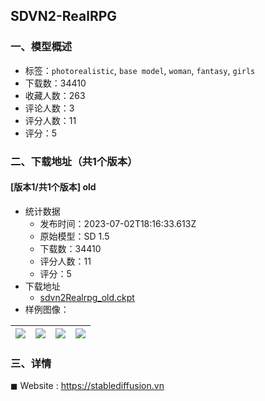 ## SDVN2-RealRPG
### 一、模型概述

- 标签：`photorealistic`, `base model`, `woman`, `fantasy`, `girls`
- 下载数：34410
- 收藏人数：263
- 评论人数：3
- 评分人数：11
- 评分：5

### 二、下载地址（共1个版本）

#### [版本1/共1个版本] old

- 统计数据
  - 发布时间：2023-07-02T18:16:33.613Z
  - 原始模型：SD 1.5
  - 下载数：34410
  - 评分人数：11
  - 评分：5
- 下载地址
  - [sdvn2Realrpg_old.ckpt](https://civitai.com/api/download/models/65898)
- 样例图像：

| <img src="https://image.civitai.com/xG1nkqKTMzGDvpLrqFT7WA/14a0858e-f838-4038-ad17-0d0af6d2fabc/width=450/1402912.jpeg" /> | <img src="https://image.civitai.com/xG1nkqKTMzGDvpLrqFT7WA/76502da6-02d9-4b05-a2e9-54241178171a/width=450/730697.jpeg" /> | <img src="https://image.civitai.com/xG1nkqKTMzGDvpLrqFT7WA/11fa14bf-6f66-49f0-bbca-f2f01ef009d9/width=450/730690.jpeg" /> | <img src="https://image.civitai.com/xG1nkqKTMzGDvpLrqFT7WA/3070c374-447a-4cc5-93f6-c504d5e9088c/width=450/730694.jpeg" /> |
| ---- | ---- | ---- | ---- |


### 三、详情
<p>◼︎ Website : <a target="_blank" rel="ugc" href="https://stablediffusion.vn">https://stablediffusion.vn</a></p>